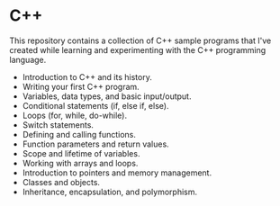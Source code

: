 # C++

This repository contains a collection of C++ sample programs that I've created while learning and experimenting with the C++ programming language.

- Introduction to C++ and its history.
- Writing your first C++ program.
- Variables, data types, and basic input/output.
- Conditional statements (if, else if, else).
- Loops (for, while, do-while).
- Switch statements.
- Defining and calling functions.
- Function parameters and return values.
- Scope and lifetime of variables.
- Working with arrays and loops.
- Introduction to pointers and memory management.
- Classes and objects.
- Inheritance, encapsulation, and polymorphism.